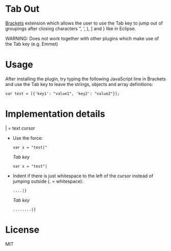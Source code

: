 # Tab Out
[Brackets](http://brackets.io) extension which allows the user to use the Tab key to jump out of groupings after closing characters ", ', ), ] and } like in Eclipse.

WARNING: Does not work together with other plugins which make use of the Tab key (e.g. Emmet)

# Usage
After installing the plugin, try typing the following JavaScript line in Brackets and use the Tab key to leave the strings, objects and array definitions:

`var test = [{'key1': "value1", 'key2': "value2"}];`

# Implementation details
| = text cursor

* Use the force:
  
  `var x = "test|"`
  
  *Tab key*
  
  `var x = "test"|`


* Indent if there is just whitespace to the left of the cursor instead of jumping outside (. = whitespace):

  `....|}`
  
  *Tab key*
  
  `........|}`

# License
MIT
